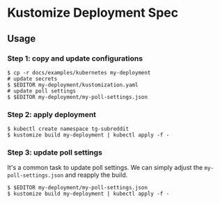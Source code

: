 # Kustomize Deployment Spec

## Usage

### Step 1: copy and update configurations

```
$ cp -r docs/examples/kubernetes my-deployment
# update secrets
$ $EDITOR my-deployment/kustomization.yaml
# update poll settings
$ $EDITOR my-deployment/my-poll-settings.json
```

### Step 2: apply deployment

```
$ kubectl create namespace tg-subreddit
$ kustomize build my-deployment | kubectl apply -f -
```

### Step 3: update poll settings

It's a common task to update poll settings. We can simply adjust the `my-poll-settings.json` and
reapply the build.

```
$ $EDITOR my-deployment/my-poll-settings.json
$ kustomize build my-deployment | kubectl apply -f -
```